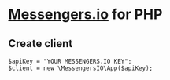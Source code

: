 [Messengers.io](https://messengers.io) for PHP
=====================

Create client
-------------
```
$apiKey = "YOUR MESSENGERS.IO KEY";
$client = new \MessengersIO\App($apiKey);
```